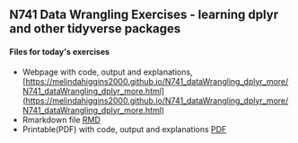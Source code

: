 ## N741 Data Wrangling Exercises - learning dplyr and other tidyverse packages

#### Files for today's exercises

* Webpage with code, output and explanations, [https://melindahiggins2000.github.io/N741_dataWrangling_dplyr_more/N741_dataWrangling_dplyr_more.html](https://melindahiggins2000.github.io/N741_dataWrangling_dplyr_more/N741_dataWrangling_dplyr_more.html)
* Rmarkdown file [RMD](https://github.com/melindahiggins2000/N741_dataWrangling_dplyr_more/blob/main/N741_dataWrangling_dplyr_more.Rmd)
* Printable(PDF) with code, output and explanations [PDF](https://github.com/melindahiggins2000/N741_dataWrangling_dplyr_more/blob/main/N741_dataWrangling_dplyr_more.pdf)




